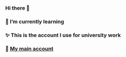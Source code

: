 ### Hi there 👋
### 🌱 I’m currently learning
### ✨ This is the account I use for university work
### 🤞 [My main account](https://github.com/Jose0J)
<!--
**JoseSLK/JoseSLK** is a ✨ _special_ ✨ repository because its `README.md` (this file) appears on your GitHub profile.

Here are some ideas to get you started:

- 🔭 I’m currently working on ...
- 🌱 I’m currently learning ...
- 👯 I’m looking to collaborate on ...
- 🤔 I’m looking for help with ...
- 💬 Ask me about ...
- 📫 How to reach me: ...
- 😄 Pronouns: ...
- ⚡ Fun fact: ...
-->
